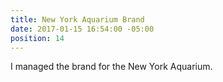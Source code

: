 ```yaml
---
title: New York Aquarium Brand
date: 2017-01-15 16:54:00 -05:00
position: 14
---
```


I managed the brand for the New York Aquarium.